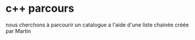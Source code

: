 # c++ parcours
nous cherchons à parcourir un catalogue a l'aide d'une liste chainée créée par Martin

